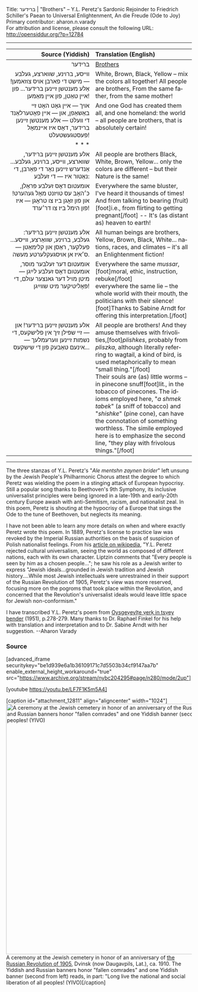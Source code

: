 <html>
<head></head>
<body>
Title: בּרידער | "Brothers" – Y.L. Peretz's Sardonic Rejoinder to Friedrich Schiller's Paean to Universal Enlightenment, An die Freude (Ode to Joy)<br />
Primary contributor: aharon.n.varady<br />
For attribution and license, please consult the following URL: <a href="http://opensiddur.org/?p=12784">http://opensiddur.org/?p=12784</a>
<p />
<hr />

<table style="margin-left: auto;margin-right: auto;" class="draggable">
<thead><tr><th id="x" style="text-align: right;">Source (Yiddish)</th><th style="text-align: left;">Translation (English)</th></tr></thead>
<tbody>
<tr><td style="vertical-align:top;" width="46%">
<div class="yiddish" lang="yi" style="text-align: right;">
ברידער
</span></div>
</td>
 
<td style="vertical-align:top;" width="53%">
<div class="english" lang="en">
<u>Brothers</u>
</div>
</td></tr>


<tr><td style="vertical-align:top;" width="46%">
<div class="yiddish" lang="yi" style="text-align: right;">
װײסע, ברױנע, שװארצע, געלבע —
מישט די פארבן אױס צוזאמען!
אַלע מענטשן זײנען ברידער...
פון אײן טאַטן, פון אײן מאַמען!
</span></div>
</td>
 
<td style="vertical-align:top;" width="53%">
<div class="english" lang="en">
White, Brown, Black, Yellow –
mix the colors all together!
All people are brothers,
From the same father, from the same mother!
</div>
</td></tr>


<tr><td style="vertical-align:top;" width="46%">
<div class="yiddish" lang="yi" style="text-align: right;">
אױך — אײן גאָט האָט זײ באַשאַפן,
און — אײן פאָטערלאַנד די װעלט —
אלע מענטשן זײנען ברידער,
דאָס איז אײנמאָל פעסטגעשטעלט!
</span></div>
</td>
 
<td style="vertical-align:top;" width="53%">
<div class="english" lang="en">
And one God has created them all,
and one homeland: the world –
all people are brothers,
that is absolutely certain!
</div>
</td></tr>

<tr><td><div class="liturgy" lang="he" style="text-align: right;">* * *</td><td></td></tr>

<tr><td style="vertical-align:top;" width="46%">
<div class="yiddish" lang="yi" style="text-align: right;">
אלע מענטשן זײנען ברידער,
שװארצע, װײסע, ברױנע, געלבע...
אַנדערש זײנען נאָר די פאַרבן,
די נאַטור איז — די זעלבע:
</span></div>
</td>
 
<td style="vertical-align:top;" width="53%">
<div class="english" lang="en">
All people are brothers
Black, White, Brown, Yellow...
only the colors are different –
but their Nature is the same!
</div>
</td></tr>


<tr><td style="vertical-align:top;" width="46%">
<div class="yiddish" lang="yi" style="text-align: right;">
אומעטום דאָס זעלבע פּראַלן,
כ׳האָב עס טױזנט מאָל געהערט!
און פון זאָגן ביז צו טראָגן —
איז פון הימל ביז צו דר׳ערד!
</span></div>
</td>
 
<td style="vertical-align:top;" width="53%">
<div class="english" lang="en">
Everywhere the same bluster,
I've heard it thousands of times!
And from talking to bearing (fruit)[foot]i.e., from flirting to getting pregnant[/foot] --
It's (as distant as) heaven to earth!
</div>
</td></tr>


<tr><td style="vertical-align:top;" width="46%">
<div class="yiddish" lang="yi" style="text-align: right;">
אלע מענטשן זײנען ברידער:
געלבע, ברױנע, שװאַרצע, װײסע...
פעלקער, ראַסן און קלימאַטן —
ס׳איז אן אױסגעקלערטע מעשה.
</span></div>
</td>
 
<td style="vertical-align:top;" width="53%">
<div class="english" lang="en">
All human beings are brothers,
Yellow, Brown, Black, White...
nations, races, and climates –
it's all an Enlightenment fiction!
</div>
</td></tr>


<tr><td style="vertical-align:top;" width="46%">
<div class="yiddish" lang="yi" style="text-align: right;">
אומעטום דער זעלבער מוסר,
אומעטום דאָס זעלבע לײַגן —
מיטן מױל דער גאנצער עולם,
די פּאָליטיקער מיט שװײַגן!
</span></div>
</td>
 
<td style="vertical-align:top;" width="53%">
<div class="english" lang="en">
Everywhere the same <em>mussar</em>,[foot]moral, ethic, instruction, rebuke[/foot]&nbsp;<br />
everywhere the same lie –
the whole world with their mouth,
the politicians with their silence![foot]Thanks to Sabine Arndt for offering this interpretation.[/foot]
</div>
</td></tr>


<tr><td style="vertical-align:top;" width="46%">
<div class="yiddish" lang="yi" style="text-align: right;">
אלע מענטשן זײנען ברידער!
און — זײ שפּילן זיך אין פלישקעס,
די נשמות זײנען װערעמלעך —
אינעם טאַבעק פון די שישקעס...
</span></div>
</td>
 
<td style="vertical-align:top;" width="53%">
<div class="english" lang="en">
All people are brothers!
And they amuse themselves with frivolities,[foot]<em>plishkes</em>, probably from <em>pliszka</em>, although literally referring to wagtail, a kind of bird, is used metaphorically to mean "small thing."[/foot]&nbsp;<br />
Their souls are (as) little worms –
in pinecone snuff[foot]lit., in the tobacco of pinecones. The idioms employed here, "<em>a shmek tabek</em>" (a sniff of tobacco) and "<em>shishke</em>" (pine cone), can have the connotation of something worthless. The simile employed here is to emphasize the second line, "they play with frivolous things."[/foot]
</div>
</td></tr></tbody></table>

<hr />

The three stanzas of Y.L. Peretz's "<em>Ale mentshn zaynen brider</em>" left unsung by the Jewish People's Philharmonic Chorus attest the degree to which Peretz was wielding the poem in a stinging attack of European hypocrisy. Still a popular song thanks to Beethoven's 9th Symphony, its inclusive universalist principles were being ignored in a late-19th and early-20th century Europe awash with anti-Semitism, racism, and nationalist zeal. In this poem, Peretz is shouting at the hypocrisy of a Europe that sings the Ode to the tune of Beethoven, but neglects its meaning.

I have not been able to learn any more details on when and where exactly Peretz wrote this poem. In 1889, Peretz's license to practice law was revoked by the Imperial Russian authorities on the basis of suspicion of Polish nationalist feelings. From his <a href="https://en.wikipedia.org/wiki/I._L._Peretz">article on wikipedia</a>, "Y.L. Peretz rejected cultural universalism, seeing the world as composed of different nations, each with its own character. Liptzin comments that "Every people is seen by him as a chosen people..."; he saw his role as a Jewish writer to express "Jewish ideals...grounded in Jewish tradition and Jewish history....While most Jewish intellectuals were unrestrained in their support of the Russian Revolution of 1905, Peretz's view was more reserved, focusing more on the pogroms that took place within the Revolution, and concerned that the Revolution's universalist ideals would leave little space for Jewish non-conformism."

I have transcribed Y.L. Peretz's poem from <a href="https://archive.org/stream/nybc204295#page/n280/mode/2up">Oysgeṿeylṭe ṿerḳ in tsṿey bender</a> (1951), p.278-279. Many thanks to Dr. Raphael Finkel for his help with translation and interpretation and to Dr. Sabine Arndt with her suggestion. --Aharon Varady

<h3>Source</h3>

[advanced_iframe securitykey="be1d939e6a1b36109171c7d5503b34cf9147aa7b" enable_external_height_workaround="true" src="https://www.archive.org/stream/nybc204295#page/n280/mode/2up"]

[youtube https://youtu.be/LF7F1K5m5A4]

[caption id="attachment_12811" align="aligncenter" width="1024"]<a href="https://opensiddur.org/wp-content/uploads/2016/02/Ceremony-at-the-Jewish-cemetery-in-honor-of-an-anniversary-of-the-Russian-Revolution-of-1905-Dvinsk-ca.-1910.png" rel="attachment wp-att-12811"><img src="https://opensiddur.org/wp-content/uploads/2016/02/Ceremony-at-the-Jewish-cemetery-in-honor-of-an-anniversary-of-the-Russian-Revolution-of-1905-Dvinsk-ca.-1910-e1456172667940.png" alt="A ceremony at the Jewish cemetery in honor of an anniversary of the Russian Revolution of 1905, Dvinsk (now Daugavpils, Lat.), ca. 1910. The Yiddish and Russian banners honor &quot;fallen comrades&quot; and one Yiddish banner (second from left) reads, in part: &quot;Long live the national and social liberation of all peoples! (YIVO)" width="1024" height="680" class="size-full wp-image-12811" /></a> A ceremony at the Jewish cemetery in honor of an anniversary of <a href="http://www.yivoencyclopedia.org/article.aspx/Russian_Revolution_of_1905">the Russian Revolution of 1905</a>, Dvinsk (now Daugavpils, Lat.), ca. 1910. The Yiddish and Russian banners honor "fallen comrades" and one Yiddish banner (second from left) reads, in part: "Long live the national and social liberation of all peoples! (YIVO)[/caption]
</body>
</html>